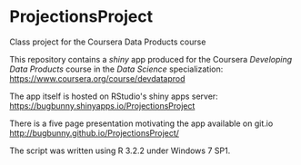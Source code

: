 # ProjectionsProject
Class project for the Coursera Data Products course

This repository contains a _shiny_ app produced for the Coursera _Developing Data Products_ course in the _Data Science_ specialization: https://www.coursera.org/course/devdataprod

The app itself is hosted on RStudio's shiny apps server: https://bugbunny.shinyapps.io/ProjectionsProject

There is a five page presentation motivating the app available on git.io http://bugbunny.github.io/ProjectionsProject/

The script was written using R 3.2.2 under Windows 7 SP1.
